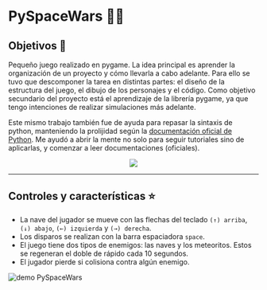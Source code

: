 # PySpaceWars 🚀🔫
## Objetivos 🎯
Pequeño juego realizado en pygame. La idea principal es aprender la organización de un proyecto y cómo llevarla a cabo adelante. Para ello se tuvo que descomponer la tarea en distintas partes: el diseño de la estructura del juego, el dibujo de los personajes y el código. Como objetivo secundario del proyecto está el aprendizaje de la librería pygame, ya que tengo intenciones de realizar simulaciones más adelante.

Este mismo trabajo también fue de ayuda para repasar la sintaxis de python, manteniendo la prolijidad según la [documentación oficial de Python](https://peps.python.org/pep-0008/).
Me ayudó a abrir la mente no solo para seguir tutoriales sino de aplicarlas, y comenzar a leer documentaciones (oficiales).


<p align="center">
  <img src="https://github.com/ianchu0317/PySpaceWars/assets/71509578/b7440b6d-2ebc-4ad7-8fcc-3142e34f7e31" />
</p>


---


## Controles y características ⭐
- La nave del jugador se mueve con las flechas del teclado ``(↑) arriba``, ``(↓) abajo``, ``(←) izquierda`` y ``(→) derecha``.
- Los disparos se realizan con la barra espaciadora ``space``.
- El juego tiene dos tipos de enemigos: las naves y los meteoritos. Estos se regeneran el doble de rápido cada 10 segundos. 
- El jugador pierde si colisiona contra algún enemigo.

![demo PySpaceWars](https://github.com/ianchu0317/PySpaceWars/assets/71509578/b3a67ca5-166b-46df-b858-582c4b337b99)
